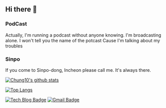 ## Hi there 👋



### PodCast
Actually, I'm running a podcast without anyone knowing.
I'm broadcasting alone.
I won't tell you the name of the potcast
Cause I'm talking about my troubles

### Sinpo
If you come to Sinpo-dong, Incheon
please call me. It's always there.

[![Chung10's github stats](https://github-readme-stats.vercel.app/api?username=Chung10Kr)](https://github.com/anuraghazra/github-readme-stats)


[![Top Langs](https://github-readme-stats.vercel.app/api/top-langs/?username=Chung10Kr&layout=compact)](https://github.com/anuraghazra/github-readme-stats)


[![Tech Blog Badge](http://img.shields.io/badge/-Tech%20blog-black?style=flat-square&logo=github&link=https://chung10kr.github.io/)](https://chung10kr.github.io/)
[![Gmail Badge](https://img.shields.io/badge/Gmail-d14836?style=flat-square&logo=Gmail&logoColor=white&link=mailto:coohg93@gmail.com)](mailto:coohg93@gmail.com)

